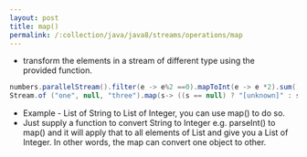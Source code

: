 ```yaml
---
layout: post
title: map()
permalink: /:collection/java/java8/streams/operations/map
---
```


* transform the elements in a stream of different type using the provided function.

```java
numbers.parallelStream().filter(e -> e%2 ==0).mapToInt(e -> e *2).sum()
Stream.of ("one", null, "three").map(s-> ((s == null) ? "[unknown]" : s)).collect (Collectors.toList ());
```

* Example - List of String to List of Integer, you can use map() to do so.
* Just supply a function to convert String to Integer e.g. parseInt() to map() and it will apply that to all elements of List and give you a List of Integer. In other words, the map can convert one object to other.
